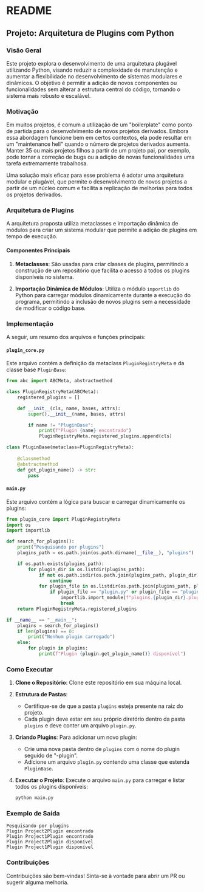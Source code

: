 # README

## Projeto: Arquitetura de Plugins com Python

### Visão Geral

Este projeto explora o desenvolvimento de uma arquitetura plugável utilizando Python, visando reduzir a complexidade de manutenção e aumentar a flexibilidade no desenvolvimento de sistemas modulares e dinâmicos. O objetivo é permitir a adição de novos componentes ou funcionalidades sem alterar a estrutura central do código, tornando o sistema mais robusto e escalável.

### Motivação

Em muitos projetos, é comum a utilização de um "boilerplate" como ponto de partida para o desenvolvimento de novos projetos derivados. Embora essa abordagem funcione bem em certos contextos, ela pode resultar em um "maintenance hell" quando o número de projetos derivados aumenta. Manter 35 ou mais projetos filhos a partir de um projeto pai, por exemplo, pode tornar a correção de bugs ou a adição de novas funcionalidades uma tarefa extremamente trabalhosa.

Uma solução mais eficaz para esse problema é adotar uma arquitetura modular e plugável, que permite o desenvolvimento de novos projetos a partir de um núcleo comum e facilita a replicação de melhorias para todos os projetos derivados.

### Arquitetura de Plugins

A arquitetura proposta utiliza metaclasses e importação dinâmica de módulos para criar um sistema modular que permite a adição de plugins em tempo de execução.

#### Componentes Principais

1. **Metaclasses**: São usadas para criar classes de plugins, permitindo a construção de um repositório que facilita o acesso a todos os plugins disponíveis no sistema.
   
2. **Importação Dinâmica de Módulos**: Utiliza o módulo `importlib` do Python para carregar módulos dinamicamente durante a execução do programa, permitindo a inclusão de novos plugins sem a necessidade de modificar o código base.

### Implementação

A seguir, um resumo dos arquivos e funções principais:

#### `plugin_core.py`

Este arquivo contém a definição da metaclass `PluginRegistryMeta` e da classe base `PluginBase`:

```python
from abc import ABCMeta, abstractmethod

class PluginRegistryMeta(ABCMeta):
    registered_plugins = []

    def __init__(cls, name, bases, attrs):
        super().__init__(name, bases, attrs)

        if name != "PluginBase":
            print(f"Plugin {name} encontrado")
            PluginRegistryMeta.registered_plugins.append(cls)

class PluginBase(metaclass=PluginRegistryMeta):
    
    @classmethod
    @abstractmethod
    def get_plugin_name() -> str:
        pass
```

#### `main.py`

Este arquivo contém a lógica para buscar e carregar dinamicamente os plugins:

```python
from plugin_core import PluginRegistryMeta
import os
import importlib

def search_for_plugins():
    print("Pesquisando por plugins")
    plugins_path = os.path.join(os.path.dirname(__file__), "plugins")

    if os.path.exists(plugins_path):
        for plugin_dir in os.listdir(plugins_path):
            if not os.path.isdir(os.path.join(plugins_path, plugin_dir)):
                continue
            for plugin_file in os.listdir(os.path.join(plugins_path, plugin_dir)):
                if plugin_file == "plugin.py" or plugin_file == "plugin.pyc":
                    importlib.import_module(f"plugins.{plugin_dir}.plugin")
                    break
    return PluginRegistryMeta.registered_plugins

if __name__ == "__main__":
    plugins = search_for_plugins()
    if len(plugins) == 0:
        print("Nenhum plugin carregado")
    else:
        for plugin in plugins:
            print(f"Plugin {plugin.get_plugin_name()} disponível")
```

### Como Executar

1. **Clone o Repositório**: Clone este repositório em sua máquina local.

2. **Estrutura de Pastas**:
   - Certifique-se de que a pasta `plugins` esteja presente na raiz do projeto.
   - Cada plugin deve estar em seu próprio diretório dentro da pasta `plugins` e deve conter um arquivo `plugin.py`.

3. **Criando Plugins**: Para adicionar um novo plugin:
   - Crie uma nova pasta dentro de `plugins` com o nome do plugin seguido de "-plugin".
   - Adicione um arquivo `plugin.py` contendo uma classe que estenda `PluginBase`.

4. **Executar o Projeto**: Execute o arquivo `main.py` para carregar e listar todos os plugins disponíveis:
   ```bash
   python main.py
   ```

### Exemplo de Saída

```
Pesquisando por plugins
Plugin Project2Plugin encontrado
Plugin Project1Plugin encontrado
Plugin Project2Plugin disponível
Plugin Project1Plugin disponível
```


### Contribuições

Contribuições são bem-vindas! Sinta-se à vontade para abrir um PR ou sugerir alguma melhoria.
